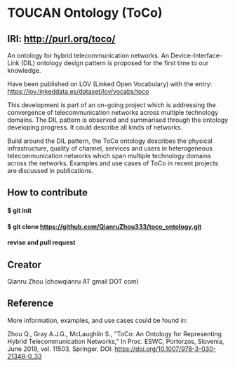 # TOUCAN Ontology (ToCo)  
## IRI: http://purl.org/toco/
An ontology for hybrid telecommunication networks. An Device-Interface-Link (DIL) ontology design pattern is proposed for the first time to our knowledge. 

Have been published on LOV (Linked Open Vocabulary) with the entry: https://lov.linkeddata.es/dataset/lov/vocabs/toco

This development is part of an on-going project which is addressing the convergence of telecommunication networks across multiple technology domains. 
The DIL pattern is observed and summarised through the ontology developing progress. It could describe all kinds of networks. 

Build around the DIL pattern, the ToCo ontology describes the physical infrastructure, quality of channel, services and users in heterogeneous telecommunication networks which span multiple technology domains across the networks. Examples and use cases of ToCo in recent projects are discussed in publications.

## How to contribute 
####  $ git init
####  $ git clone https://github.com/QianruZhou333/toco_ontology.git
####  revise and pull request
  
## Creator
 Qianru Zhou (chowqianru AT gmail DOT com)

## Reference
More information, examples, and use cases could be found in:

Zhou Q., Gray A.J.G., McLaughlin S., "ToCo: An Ontology for Representing Hybrid Telecommunication Networks," In Proc. ESWC, Portorzos, Slovenia, June 2019, vol. 11503, Springer. DOI: https://doi.org/10.1007/978-3-030-21348-0_33 
